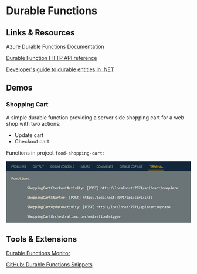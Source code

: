 # Durable Functions
## Links & Resources

[Azure Durable Functions Documentation](https://docs.microsoft.com/en-us/azure/azure-functions/durable/)

[Durable Function HTTP API reference](https://docs.microsoft.com/en-us/azure/azure-functions/durable/durable-functions-http-api)

[Developer's guide to durable entities in .NET](https://docs.microsoft.com/en-us/azure/azure-functions/durable/durable-functions-dotnet-entities)

## Demos 

### Shopping Cart

A simple durable function providing a server side shopping cart for a web shop with two actions:

- Update cart
- Checkout cart

Functions in project `food-shopping-cart`:

![shopping-cart](_images/shopping-cart.png)

## Tools & Extensions

[Durable Functions Monitor](https://marketplace.visualstudio.com/items?itemName=DurableFunctionsMonitor.durablefunctionsmonitor)

[GitHub: Durable Functions Snippets](https://github.com/marcduiker/durable-functions-snippets)
